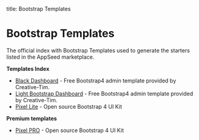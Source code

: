 
title: Bootstrap Templates

# Bootstrap Templates

The official index with Bootstrap Templates used to generate the starters listed in the AppSeed marketplace. 

**Templates Index**

- [Black Dashboard](./black-dashboard/) - Free Bootstrap4 admin template provided by Creative-Tim.
- [Light Bootstrap Dashboard](./light-bootstrap-dashboard/) - Free Bootstrap4 admin template provided by Creative-Tim.
- [Pixel Lite](./pixel-lite/) - Open source Bootstrap 4 UI Kit

**Premium templates**

- [Pixel PRO](./pixel-pro/) - Open source Bootstrap 4 UI Kit
